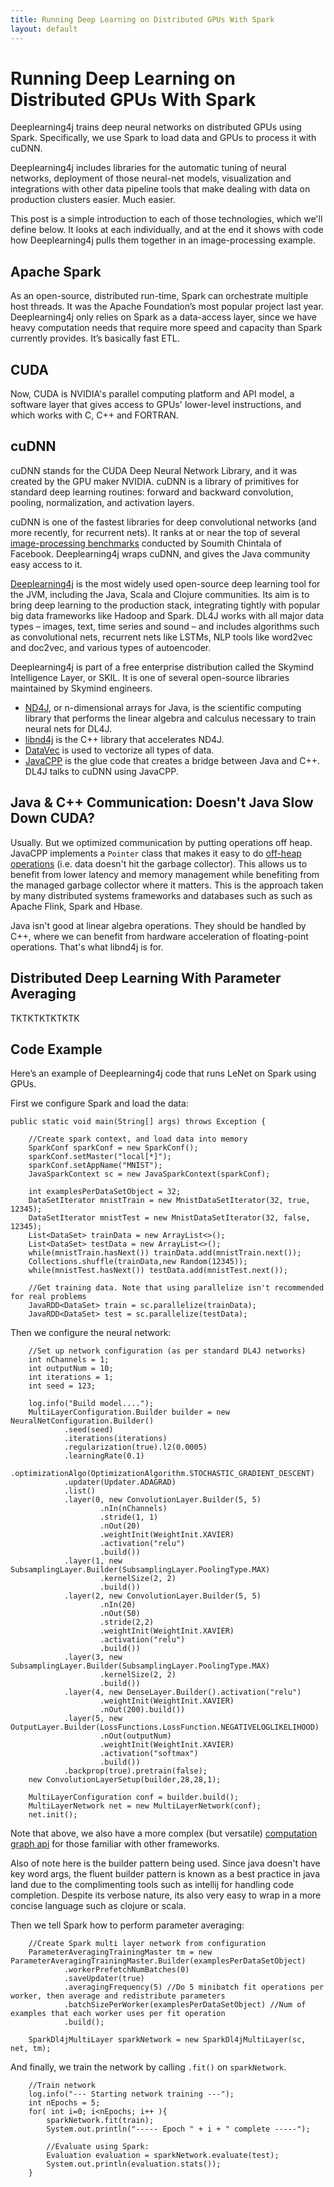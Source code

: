 ```yaml
---
title: Running Deep Learning on Distributed GPUs With Spark
layout: default
---
```


# Running Deep Learning on Distributed GPUs With Spark

Deeplearning4j trains deep neural networks on distributed GPUs using Spark. Specifically, we use Spark to load data and GPUs to process it with cuDNN. 

Deeplearning4j includes libraries for the automatic tuning of neural networks, deployment of those neural-net models, visualization and integrations with other data pipeline tools that make dealing with data on production clusters easier. Much easier. 

This post is a simple introduction to each of those technologies, which we'll define below. It looks at each individually, and at the end it shows with code how Deeplearning4j pulls them together in an image-processing example. 

## Apache Spark

As an open-source, distributed run-time, Spark can orchestrate multiple host threads. It was the Apache Foundation’s most popular project last year. Deeplearning4j only relies on Spark as a data-access layer, since we have heavy computation needs that require more speed and capacity than Spark currently provides. It’s basically fast ETL. 

## CUDA

Now, CUDA is NVIDIA's parallel computing platform and API model, a software layer that gives access to GPUs' lower-level instructions, and which works with C, C++ and FORTRAN. 

## cuDNN
cuDNN stands for the CUDA Deep Neural Network Library, and it was created by the GPU maker NVIDIA. cuDNN is a library of primitives for standard deep learning routines: forward and backward convolution, pooling, normalization, and activation layers. 

cuDNN is one of the fastest libraries for deep convolutional networks (and more recently, for recurrent nets). It ranks at or near the top of several [image-processing benchmarks](https://github.com/soumith/convnet-benchmarks) conducted by Soumith Chintala of Facebook. Deeplearning4j wraps cuDNN, and gives the Java community easy access to it. 

[Deeplearning4j](http://deeplearning4j.org/) is the most widely used open-source deep learning tool for the JVM, including the Java, Scala and Clojure communities. Its aim is to bring deep learning to the production stack, integrating tightly with popular big data frameworks like Hadoop and Spark. DL4J works with all major data types – images, text, time series and sound – and includes algorithms such as convolutional nets, recurrent nets like LSTMs, NLP tools like word2vec and doc2vec, and various types of autoencoder.

Deeplearning4j is part of a free enterprise distribution called the Skymind Intelligence Layer, or SKIL. It is one of several open-source libraries maintained by Skymind engineers. 

* [ND4J](http://nd4j.org/), or n-dimensional arrays for Java, is the scientific computing library that performs the linear algebra and calculus necessary to train neural nets for DL4J. 
* [libnd4j](https://github.com/deeplearning4j/libnd4j) is the C++ library that accelerates ND4J. 
* [DataVec](https://github.com/deeplearning4j/DataVec) is used to vectorize all types of data.
* [JavaCPP](https://github.com/bytedeco/javacpp) is the glue code that creates a bridge between Java and C++. DL4J talks to cuDNN using JavaCPP.

## Java & C++ Communication: Doesn't Java Slow Down CUDA?

Usually. But we optimized communication by putting operations off heap. JavaCPP implements a `Pointer` class that makes it easy to do [off-heap operations](https://dzone.com/articles/heap-vs-heap-memory-usage) (i.e. data doesn't hit the garbage collector). This allows us to benefit from lower latency and memory management while benefiting from the managed garbage collector where it matters. This is the approach taken by many distributed systems frameworks and databases such as such as Apache Flink, Spark and Hbase.

Java isn't good at linear algebra operations. They should be handled by C++, where we can benefit from hardware acceleration of floating-point operations. That's what libnd4j is for.

## Distributed Deep Learning With Parameter Averaging

TKTKTKTKTKTK

## Code Example

Here’s an example of Deeplearning4j code that runs LeNet on Spark using GPUs.

First we configure Spark and load the data:

    public static void main(String[] args) throws Exception {

        //Create spark context, and load data into memory
        SparkConf sparkConf = new SparkConf();
        sparkConf.setMaster("local[*]");
        sparkConf.setAppName("MNIST");
        JavaSparkContext sc = new JavaSparkContext(sparkConf);

        int examplesPerDataSetObject = 32;
        DataSetIterator mnistTrain = new MnistDataSetIterator(32, true, 12345);
        DataSetIterator mnistTest = new MnistDataSetIterator(32, false, 12345);
        List<DataSet> trainData = new ArrayList<>();
        List<DataSet> testData = new ArrayList<>();
        while(mnistTrain.hasNext()) trainData.add(mnistTrain.next());
        Collections.shuffle(trainData,new Random(12345));
        while(mnistTest.hasNext()) testData.add(mnistTest.next());

        //Get training data. Note that using parallelize isn't recommended for real problems
        JavaRDD<DataSet> train = sc.parallelize(trainData);
        JavaRDD<DataSet> test = sc.parallelize(testData);

Then we configure the neural network:

        //Set up network configuration (as per standard DL4J networks)
        int nChannels = 1;
        int outputNum = 10;
        int iterations = 1;
        int seed = 123;

        log.info("Build model....");
        MultiLayerConfiguration.Builder builder = new NeuralNetConfiguration.Builder()
                .seed(seed)
                .iterations(iterations)
                .regularization(true).l2(0.0005)
                .learningRate(0.1)
                .optimizationAlgo(OptimizationAlgorithm.STOCHASTIC_GRADIENT_DESCENT)
                .updater(Updater.ADAGRAD)
                .list()
                .layer(0, new ConvolutionLayer.Builder(5, 5)
                        .nIn(nChannels)
                        .stride(1, 1)
                        .nOut(20)
                        .weightInit(WeightInit.XAVIER)
                        .activation("relu")
                        .build())
                .layer(1, new SubsamplingLayer.Builder(SubsamplingLayer.PoolingType.MAX)
                        .kernelSize(2, 2)
                        .build())
                .layer(2, new ConvolutionLayer.Builder(5, 5)
                        .nIn(20)
                        .nOut(50)
                        .stride(2,2)
                        .weightInit(WeightInit.XAVIER)
                        .activation("relu")
                        .build())
                .layer(3, new SubsamplingLayer.Builder(SubsamplingLayer.PoolingType.MAX)
                        .kernelSize(2, 2)
                        .build())
                .layer(4, new DenseLayer.Builder().activation("relu")
                        .weightInit(WeightInit.XAVIER)
                        .nOut(200).build())
                .layer(5, new OutputLayer.Builder(LossFunctions.LossFunction.NEGATIVELOGLIKELIHOOD)
                        .nOut(outputNum)
                        .weightInit(WeightInit.XAVIER)
                        .activation("softmax")
                        .build())
                .backprop(true).pretrain(false);
        new ConvolutionLayerSetup(builder,28,28,1);

        MultiLayerConfiguration conf = builder.build();
        MultiLayerNetwork net = new MultiLayerNetwork(conf);
        net.init();

Note that above, we also have a more complex (but versatile) [computation graph api](http://deeplearning4j.org/compgraph) for those familiar with other frameworks.

Also of note here is the builder pattern being used. Since java doesn't have key word args, the fluent builder
pattern is known as a best practice in java land due to the complimenting tools such as intellij for handling
code completion. Despite its verbose nature, its also very easy to wrap in a more concise language such as 
clojure or scala.

Then we tell Spark how to perform parameter averaging:

        //Create Spark multi layer network from configuration
        ParameterAveragingTrainingMaster tm = new ParameterAveragingTrainingMaster.Builder(examplesPerDataSetObject)
                .workerPrefetchNumBatches(0)
                .saveUpdater(true)
                .averagingFrequency(5) //Do 5 minibatch fit operations per worker, then average and redistribute parameters
                .batchSizePerWorker(examplesPerDataSetObject) //Num of examples that each worker uses per fit operation
                .build();

        SparkDl4jMultiLayer sparkNetwork = new SparkDl4jMultiLayer(sc, net, tm);

And finally, we train the network by calling `.fit()` on `sparkNetwork`.

        //Train network
        log.info("--- Starting network training ---");
        int nEpochs = 5;
        for( int i=0; i<nEpochs; i++ ){
            sparkNetwork.fit(train);
            System.out.println("----- Epoch " + i + " complete -----");

            //Evaluate using Spark:
            Evaluation evaluation = sparkNetwork.evaluate(test);
            System.out.println(evaluation.stats());
        }
